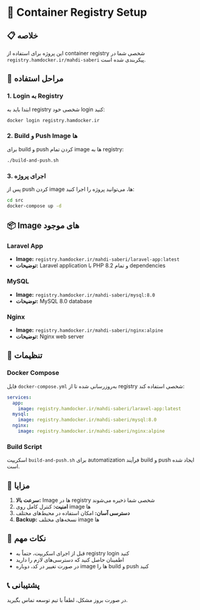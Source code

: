 # 🐳 Container Registry Setup

## 📋 خلاصه

این پروژه برای استفاده از container registry شخصی شما در `registry.hamdocker.ir/mahdi-saberi` پیکربندی شده است.

## 🚀 مراحل استفاده

### 1. Login به Registry

ابتدا باید به registry شخصی خود login کنید:

```bash
docker login registry.hamdocker.ir
```

### 2. Build و Push Image ها

برای build و push کردن تمام image ها به registry:

```bash
./build-and-push.sh
```

### 3. اجرای پروژه

پس از push کردن image ها، می‌توانید پروژه را اجرا کنید:

```bash
cd src
docker-compose up -d
```

## 📦 Image های موجود

### Laravel App
- **Image:** `registry.hamdocker.ir/mahdi-saberi/laravel-app:latest`
- **توضیحات:** Laravel application با PHP 8.2 و تمام dependencies

### MySQL
- **Image:** `registry.hamdocker.ir/mahdi-saberi/mysql:8.0`
- **توضیحات:** MySQL 8.0 database

### Nginx
- **Image:** `registry.hamdocker.ir/mahdi-saberi/nginx:alpine`
- **توضیحات:** Nginx web server

## 🔧 تنظیمات

### Docker Compose
فایل `docker-compose.yml` به‌روزرسانی شده تا از registry شخصی استفاده کند:

```yaml
services:
  app:
    image: registry.hamdocker.ir/mahdi-saberi/laravel-app:latest
  mysql:
    image: registry.hamdocker.ir/mahdi-saberi/mysql:8.0
  nginx:
    image: registry.hamdocker.ir/mahdi-saberi/nginx:alpine
```

### Build Script
اسکریپت `build-and-push.sh` برای automatization فرآیند build و push ایجاد شده است.

## 🎯 مزایا

1. **سرعت بالا:** Image ها در registry شخصی شما ذخیره می‌شوند
2. **امنیت:** کنترل کامل روی image ها
3. **دسترسی آسان:** امکان استفاده در محیط‌های مختلف
4. **Backup:** نسخه‌های مختلف image ها

## 🚨 نکات مهم

- قبل از اجرای اسکریپت، حتماً به registry login کنید
- اطمینان حاصل کنید که دسترسی‌های لازم را دارید
- در صورت تغییر در کد، دوباره image ها را build و push کنید

## 📞 پشتیبانی

در صورت بروز مشکل، لطفاً با تیم توسعه تماس بگیرید. 